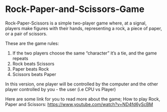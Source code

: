 # Rock-Paper-and-Scissors-Game

Rock-Paper-Scissors is a simple two-player game where, at a signal, players make figures with their hands, representing a rock, a piece of paper, or a pair of scissors. 

These are the game rules:
1) If the two players choose the same “character” it’s a tie, and the game repeats
2) Rock beats Scissors
3) Paper beats Rock
4) Scissors beats Paper

In this version, one player will be controlled by the computer and the other player controlled by you - the user (i.e CPU vs Player)

Here are some link for you to read more about the game;
How to play Rock, Paper and Scissors: https://www.youtube.com/watch?v=ND4fd6yScBM

